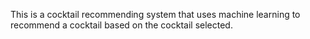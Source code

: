 This is a cocktail recommending system that uses machine learning to recommend a cocktail based on the cocktail selected.
